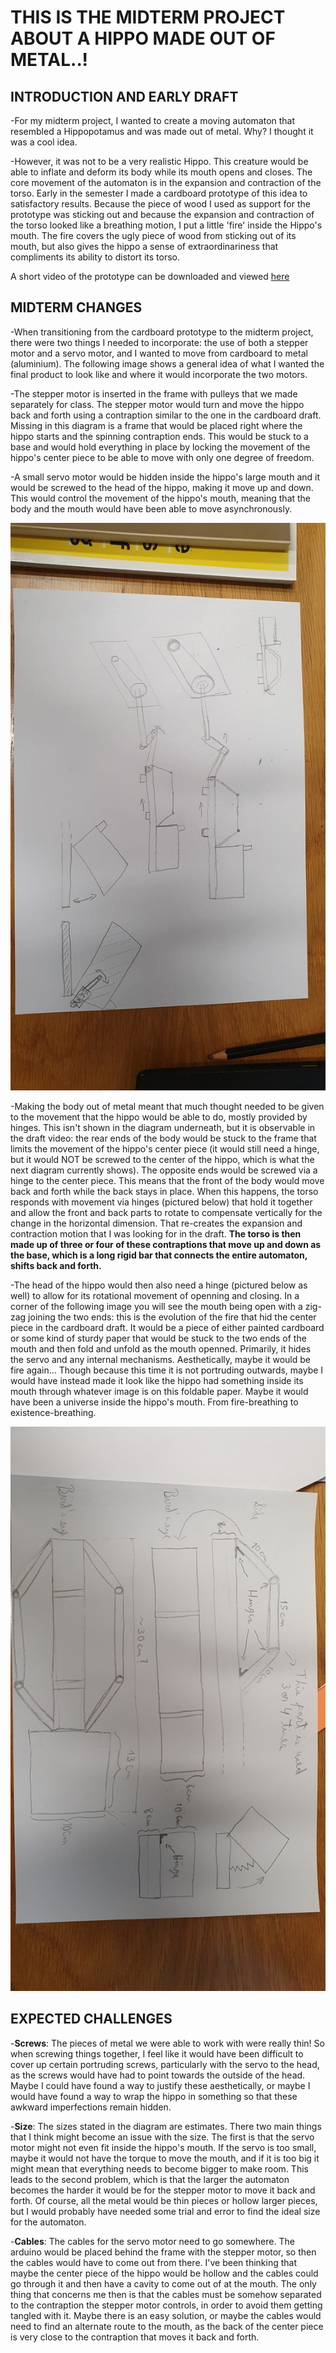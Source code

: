 # THIS IS THE MIDTERM PROJECT ABOUT A HIPPO MADE OUT OF METAL..!

## INTRODUCTION AND EARLY DRAFT

-For my midterm project, I wanted to create a moving automaton that resembled a Hippopotamus and was made out of metal. Why? I thought it was a cool idea. 

-However, it was not to be a very realistic Hippo. This creature would be able to inflate and deform its body while its mouth opens and closes. The core movement of the automaton is in the expansion and contraction of the torso. Early in the semester I made a cardboard prototype of this idea to satisfactory results. Because the piece of wood I used as support for the prototype was sticking out and because the expansion and contraction of the torso looked like a breathing motion, I put a little 'fire' inside the Hippo's mouth. The fire covers the ugly piece of wood from sticking out of its mouth, but also gives the hippo a sense of extraordinariness that compliments its ability to distort its torso. 

A short video of the prototype can be downloaded and viewed [here](https://github.com/Carlos-A-Paez-G/MachineLab/blob/master/MIDTERM/Fire%20Hippo%20Vid.mp4)

## MIDTERM CHANGES

-When transitioning from the cardboard prototype to the midterm project, there were two things I needed to incorporate: the use of both a stepper motor and a servo motor, and I wanted to move from cardboard to metal (aluminium). The following image shows a general idea of what I wanted the final product to look like and where it would incorporate the two motors. 

-The stepper motor is inserted in the frame with pulleys that we made separately for class. The stepper motor would turn and move the hippo back and forth using a contraption similar to the one in the cardboard draft. Missing in this diagram is a frame that would be placed right where the hippo starts and the spinning contraption ends. This would be stuck to a base and would hold everything in place by locking the movement of the hippo's center piece to be able to move with only one degree of freedom. 

-A small servo motor would be hidden inside the hippo's large mouth and it would be screwed to the head of the hippo, making it move up and down. This would control the movement of the hippo's mouth, meaning that the body and the mouth would have been able to move asynchronously.

![Metal Hippo Sketch 1](MetalHippoSketch1.jpg)

-Making the body out of metal meant that much thought needed to be given to the movement that the hippo would be able to do, mostly provided by hinges. This isn't shown in the diagram underneath, but it is observable in the draft video: the rear ends of the body would be stuck to the frame that limits the movement of the hippo's center piece (it would still need a hinge, but it would NOT be screwed to the center of the hippo, which is what the next diagram currently shows). The opposite ends would be screwed via a hinge to the center piece. This means that the front of the body would move back and forth while the back stays in place. When this happens, the torso responds with movement via hinges (pictured below) that hold it together and allow the front and back parts to rotate to compensate vertically for the change in the horizontal dimension. That re-creates the expansion and contraction motion that I was looking for in the draft. **The torso is then made up of three or four of these contraptions that move up and down as the base, which is a long rigid bar that connects the entire automaton, shifts back and forth.**

-The head of the hippo would then also need a hinge (pictured below as well) to allow for its rotational movement of openning and closing. In a corner of the following image you will see the mouth being open with a zig-zag joining the two ends: this is the evolution of the fire that hid the center piece in the cardboard draft. It would be a piece of either painted cardboard or some kind of sturdy paper that would be stuck to the two ends of the mouth and then fold and unfold as the mouth openned. Primarily, it hides the servo and any internal mechanisms. Aesthetically, maybe it would be fire again... Though because this time it is not portruding outwards, maybe I would have instead made it look like the hippo had something inside its mouth through whatever image is on this foldable paper. Maybe it would have been a universe inside the hippo's mouth. From fire-breathing to existence-breathing.

![Metal Hippo Measurements 1](MetalHippoMeasurements1.jpg)

## EXPECTED CHALLENGES

-**Screws**: The pieces of metal we were able to work with were really thin! So when screwing things together, I feel like it would have been difficult to cover up certain portruding screws, particularly with the servo to the head, as the screws would have had to point towards the outside of the head. Maybe I could have found a way to justify these aesthetically, or maybe I would have found a way to wrap the hippo in something so that these awkward imperfections remain hidden.

-**Size**: The sizes stated in the diagram are estimates. There two main things that I think might become an issue with the size. The first is that the servo motor might not even fit inside the hippo's mouth. If the servo is too small, maybe it would not have the torque to move the mouth, and if it is too big it might mean that everything needs to become bigger to make room. This leads to the second problem, which is that the larger the automaton becomes the harder it would be for the stepper motor to move it back and forth. Of course, all the metal would be thin pieces or hollow larger pieces, but I would probably have needed some trial and error to find the ideal size for the automaton.

-**Cables**: The cables for the servo motor need to go somewhere. The arduino would be placed behind the frame with the stepper motor, so then the cables would have to come out from there. I've been thinking that maybe the center piece of the hippo would be hollow and the cables could go through it and then have a cavity to come out of at the mouth. The only thing that concerns me then is that the cables must be somehow separated to the contraption the stepper motor controls, in order to avoid them getting tangled with it. Maybe there is an easy solution, or maybe the cables would need to find an alternate route to the mouth, as the back of the center piece is very close to the contraption that moves it back and forth.
